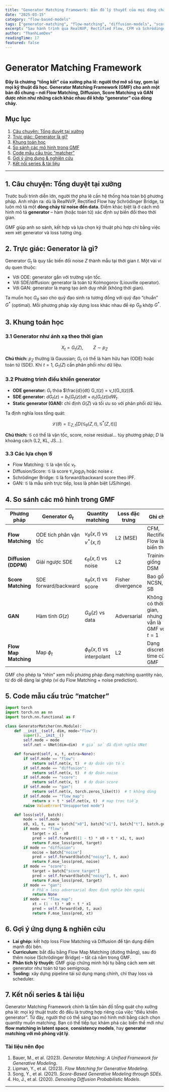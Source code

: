 ```yaml
---
title: "Generator Matching Framework: Bản đồ lý thuyết của mọi dòng chảy"
date: "2025-03-15"
category: "flow-based-models"
tags: ["generator-matching", "flow-matching", "diffusion-models", "score-matching", "theory"]
excerpt: "Sau hành trình qua RealNVP, Rectified Flow, CFM và Schrödinger Bridge, người thợ pha lê tổng kết một khung lý thuyết chung: Generator Matching. Bài viết giải thích trực giác, ngôn ngữ toán học, và cách ánh xạ giữa các mô hình generative."
author: "ThanhLamDev"
readingTime: 17
featured: false
---
```


# Generator Matching Framework

**Đây là chương “tổng kết” của xưởng pha lê: người thợ mở sổ tay, gom lại mọi kỹ thuật đã học. Generator Matching Framework (GMF) cho anh một bản đồ chung – nơi Flow Matching, Diffusion, Score Matching và GAN được nhìn như những cách khác nhau để khớp “generator” của dòng chảy.**

## Mục lục

1. [Câu chuyện: Tổng duyệt tại xưởng](#1-câu-chuyện-tổng-duyệt-tại-xưởng)
2. [Trực giác: Generator là gì?](#2-trực-giác-generator-là-gì)
3. [Khung toán học](#3-khung-toán-học)
4. [So sánh các mô hình trong GMF](#4-so-sánh-các-mô-hình-trong-gmf)
5. [Code mẫu cấu trúc “matcher”](#5-code-mẫu-cấu-trúc-matcher)
6. [Gợi ý ứng dụng & nghiên cứu](#6-gợi-ý-ứng-dụng--nghiên-cứu)
7. [Kết nối series & tài liệu](#7-kết-nối-series--tài-liệu)

---

## 1. Câu chuyện: Tổng duyệt tại xưởng

Trước buổi trình diễn lớn, người thợ pha lê cần hệ thống hóa toàn bộ phương pháp. Anh nhận ra: dù là RealNVP, Rectified Flow hay Schrödinger Bridge, ta luôn mô tả một **dòng chảy từ noise đến data**. Điểm khác biệt là ở cách mô hình mô tả **generator** – hàm (hoặc toán tử) xác định sự biến đổi theo thời gian.

GMF giúp anh so sánh, kết hợp và lựa chọn kỹ thuật phù hợp chỉ bằng việc xem xét generator và loss tương ứng.

## 2. Trực giác: Generator là gì?

Generator $G_t$ là quy tắc biến đổi noise $Z$ thành mẫu tại thời gian $t$. Một vài ví dụ quen thuộc:

- Với ODE: generator gắn với trường vận tốc.
- Với SDE/diffusion: generator là toán tử Kolmogorov (Liouville operator).
- Với GAN: generator là mạng tạo ảnh duy nhất (không thời gian).

Ta muốn học $G_\theta$ sao cho quỹ đạo sinh ra tương đồng với quỹ đạo “chuẩn” $G^*$ (optimal). Mỗi phương pháp xây dựng loss khác nhau để ép $G_\theta$ khớp $G^*$.

## 3. Khung toán học

### 3.1 Generator như ánh xạ theo thời gian

$$
X_t = G_t(Z), \qquad Z \sim p_Z
$$

**Chú thích:** $p_Z$ thường là Gaussian; $G_t$ có thể là hàm hữu hạn (ODE) hoặc toán tử (SDE). Khi $t=1$, $G_1(Z)$ cần phân phối như dữ liệu.

### 3.2 Phương trình điều khiển generator

- **ODE generator:** $G_t$ thỏa $\frac{d}{dt} G_t(z) = v_t(G_t(z))$.
- **SDE generator:** $dG_t(z) = b_t(G_t(z)) dt + \sigma_t(G_t(z)) dW_t$.
- **Static generator (GAN):** chỉ định $G(Z)$ và tối ưu so với phân phối dữ liệu.

Ta định nghĩa loss tổng quát:

$$
\mathcal{L}(\theta) = \mathbb{E}_{Z, t}\Big[D\big(\mathcal{G}_\theta(Z,t), \mathcal{G}^*(Z,t)\big)\Big]
$$

**Chú thích:** $\mathcal{G}$ có thể là vận tốc, score, noise residual… tùy phương pháp; $D$ là khoảng cách (L2, KL, JS...).

### 3.3 Các lựa chọn $\mathcal{G}$

- Flow Matching: $\mathcal{G}$ là vận tốc $v_t$.
- Diffusion/Score: $\mathcal{G}$ là score $\nabla_x \log p_t$ hoặc noise $\epsilon$.
- Schrödinger Bridge: $\mathcal{G}$ là forward/backward score theo IPF.
- GAN: $\mathcal{G}$ là mẫu sinh trực tiếp, loss là phân biệt (JS/hinge).

## 4. So sánh các mô hình trong GMF

| Phương pháp | Generator $G_t$ | Quantity matching | Loss đặc trưng | Ghi chú |
|-------------|-----------------|-------------------|----------------|--------|
| **Flow Matching** | ODE tích phân vận tốc | $v_\theta(x,t)$ vs $v^*(x,t)$ | L2 (MSE) | CFM, Rectified Flow là biến thể |
| **Diffusion (DDPM)** | Giải ngược SDE | $\epsilon_\theta(x,t)$ vs noise | L2 | Training giống DSM |
| **Score Matching** | SDE forward/backward | $s_\theta(x,t)$ vs score | Fisher divergence | Bao gồm NCSN, SB |
| **GAN** | Hàm tĩnh $G(z)$ | $G_\theta(z)$ vs data | Adversarial | Không có thời gian, nhưng vẫn là GMF với $t=1$ |
| **Flow Map Matching** | Map $\phi_t$ | $\phi_\theta(x,t)$ vs interpolant | L2 | Dạng discrete-time của GMF |

GMF cho phép ta “nhìn” xem mỗi phương pháp đang matching quantity nào, từ đó dễ dàng lai ghép (ví dụ Flow Matching + noise prediction).

## 5. Code mẫu cấu trúc “matcher”

```python
import torch
import torch.nn as nn
import torch.nn.functional as F

class GeneratorMatcher(nn.Module):
    def __init__(self, dim, mode="flow"):
        super().__init__()
        self.mode = mode
        self.net = UNet(dim=dim)  # giả sử đã định nghĩa UNet

    def forward(self, x, t, extra=None):
        if self.mode == "flow":
            return self.net(x, t)  # dự đoán vận tốc
        if self.mode == "diffusion":
            return self.net(x, t)  # dự đoán noise
        if self.mode == "score":
            return self.net(x, t)  # dự đoán score
        if self.mode == "gan":
            return self.net(x, torch.zeros_like(t))  # t không dùng
        if self.mode == "flow_map":
            return x + t * self.net(x, t)  # map trực tiếp
        raise ValueError("Unsupported mode")

    def loss(self, batch):
        mode = self.mode
        x0, x1, t, aux = batch["x0"], batch["x1"], batch["t"], batch.get("aux")
        if mode == "flow":
            target = x1 - x0
            pred = self.forward((1 - t) * x0 + t * x1, t, aux)
            return F.mse_loss(pred, target)
        if mode == "diffusion":
            noise = batch["noise"]
            pred = self.forward(batch["noisy"], t, aux)
            return F.mse_loss(pred, noise)
        if mode == "score":
            target = batch["score_target"]
            pred = self.forward(batch["noisy"], t, aux)
            return F.mse_loss(pred, target)
        if mode == "gan":
            # Phần loss adversarial được định nghĩa bên ngoài
            return None
        if mode == "flow_map":
            xt = (1 - t) * x0 + t * x1
            pred = self.forward(x0, t, aux)
            return F.mse_loss(pred, xt)
```

## 6. Gợi ý ứng dụng & nghiên cứu

- **Lai ghép:** kết hợp loss Flow Matching và Diffusion để tận dụng điểm mạnh đôi bên.
- **Curriculum:** bắt đầu bằng Flow Map Matching (đường thẳng), sau đó thêm noise (Schrödinger Bridge) – tất cả nằm trong GMF.
- **Phân tích lý thuyết:** GMF giúp chứng minh hội tụ bằng cách xem xét generator như toán tử tạo semigroup.
- **Tooling:** xây dựng pipeline tái sử dụng mạng chính, chỉ thay loss và scheduler.

## 7. Kết nối series & tài liệu

Generator Matching Framework chính là tấm bản đồ tổng quát cho xưởng pha lê: mọi kỹ thuật trước đó đều là trường hợp riêng của việc “điều khiển generator”. Từ đây, người thợ có thể sáng tạo mô hình mới bằng cách chọn quantity muốn matching. Bạn có thể tiếp tục khám phá các biến thể mới như **flow matching in latent space**, **consistency models**, hay **generator matching với mô phỏng vật lý**.

### Tài liệu nên đọc

1. Bauer, M., et al. (2023). *Generator Matching: A Unified Framework for Generative Modeling*.
2. Lipman, Y., et al. (2023). *Flow Matching for Generative Modeling*.
3. Song, Y., et al. (2021). *Score-Based Generative Modeling through SDEs*.
4. Ho, J., et al. (2020). *Denoising Diffusion Probabilistic Models*.

---

<script src="/assets/js/katex-init.js"></script>
